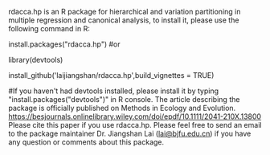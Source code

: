 rdacca.hp is an R package for hierarchical and variation partitioning in multiple regression and canonical analysis, to install it, please use the following command in R:

install.packages("rdacca.hp")
#or

library(devtools)

install_github('laijiangshan/rdacca.hp',build_vignettes = TRUE)

#If you haven't had devtools installed, please install it by typing "install.packages("devtools")" in R console.
The article describing the package is officially published on Methods in Ecology and Evolution.
https://besjournals.onlinelibrary.wiley.com/doi/epdf/10.1111/2041-210X.13800
Please cite this paper if you use rdacca.hp.
Please feel free to send an email to the package maintainer Dr. Jiangshan Lai (lai@bjfu.edu.cn) if you have any question or comments about this package.

